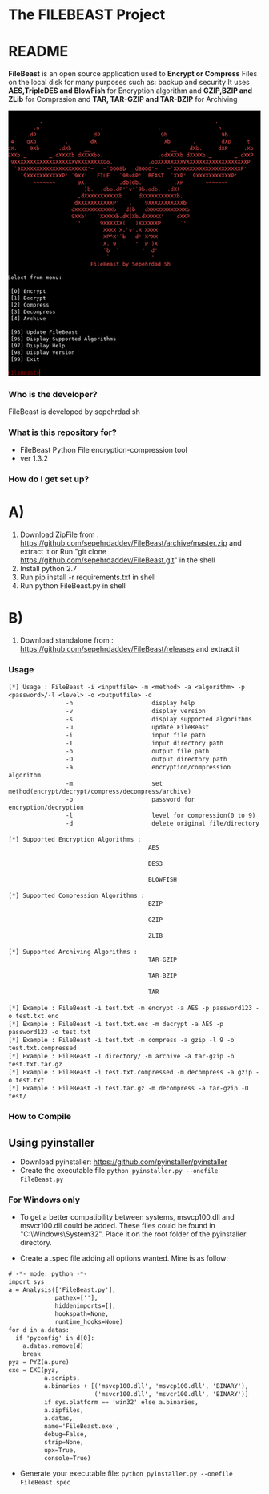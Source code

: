 # The FILEBEAST Project #

# README #
__FileBeast__ is an open source application used to __Encrypt or Compress__ Files on the local disk
for many purposes such as: backup and security
It uses __AES,TripleDES and BlowFish__ for Encryption algorithm and __GZIP,BZIP and ZLib__ for Comprssion and 
__TAR, TAR-GZIP and TAR-BZIP__ for Archiving

<p align="center"><img src="./Pictures/FileBeast.png" alt="The FILEBEAST Project"></p>


### Who is the developer? ###

FileBeast is developed by sepehrdad sh

### What is this repository for? ###

* FileBeast Python File encryption-compression tool
* ver 1.3.2

### How do I get set up? ###
# A) #
1)  Download ZipFile from : https://github.com/sepehrdaddev/FileBeast/archive/master.zip and extract it or 
    Run "git clone https://github.com/sepehrdaddev/FileBeast.git" in the shell
2)  Install python 2.7
3)  Run pip install -r requirements.txt in shell
4)  Run python FileBeast.py in shell
# B) #
1)  Download standalone from : https://github.com/sepehrdaddev/FileBeast/releases and extract it

### Usage ###
```
[*] Usage : FileBeast -i <inputfile> -m <method> -a <algorithm> -p <password>/-l <level> -o <outputfile> -d
                -h                      display help
                -v                      display version
                -s                      display supported algorithms
                -u                      update FileBeast
                -i                      input file path
                -I                      input directory path
                -o                      output file path
                -O                      output directory path
                -a                      encryption/compression algorithm
                -m                      set method(encrypt/decrypt/compress/decompress/archive)
                -p                      password for encryption/decryption
                -l                      level for compression(0 to 9)
                -d                      delete original file/directory
        
[*] Supported Encryption Algorithms : 
                                       AES

                                       DES3

                                       BLOWFISH

[*] Supported Compression Algorithms : 
                                       BZIP

                                       GZIP

                                       ZLIB

[*] Supported Archiving Algorithms : 
                                       TAR-GZIP

                                       TAR-BZIP

                                       TAR

[*] Example : FileBeast -i test.txt -m encrypt -a AES -p password123 -o test.txt.enc
[*] Example : FileBeast -i test.txt.enc -m decrypt -a AES -p password123 -o test.txt
[*] Example : FileBeast -i test.txt -m compress -a gzip -l 9 -o test.txt.compressed
[*] Example : FileBeast -I directory/ -m archive -a tar-gzip -o test.txt.tar.gz
[*] Example : FileBeast -i test.txt.compressed -m decompress -a gzip -o test.txt
[*] Example : FileBeast -i test.tar.gz -m decompress -a tar-gzip -O test/

```
### How to Compile ###

## Using pyinstaller
* Download pyinstaller: https://github.com/pyinstaller/pyinstaller
* Create the executable file:`python pyinstaller.py --onefile FileBeast.py`

### For Windows only
* To get a better compatibility between systems, msvcp100.dll and msvcr100.dll could be added. These files could be found in "C:\Windows\System32\". Place it on the root folder of the pyinstaller directory.

* Create a .spec file adding all options wanted. Mine is as follow:

```
# -*- mode: python -*-
import sys
a = Analysis(['FileBeast.py'],
             pathex=[''],
             hiddenimports=[],
             hookspath=None,
             runtime_hooks=None)
for d in a.datas:
  if 'pyconfig' in d[0]: 
    a.datas.remove(d)
    break
pyz = PYZ(a.pure)
exe = EXE(pyz,
          a.scripts,
		  a.binaries + [('msvcp100.dll', 'msvcp100.dll', 'BINARY'),
						('msvcr100.dll', 'msvcr100.dll', 'BINARY')]
		  if sys.platform == 'win32' else a.binaries,
          a.zipfiles,
          a.datas,
          name='FileBeast.exe',
          debug=False,
          strip=None,
          upx=True,
          console=True)

```

* Generate your executable file: `python pyinstaller.py --onefile FileBeast.spec`

